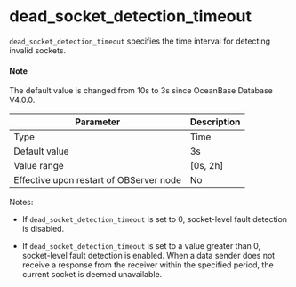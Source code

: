 # dead_socket_detection_timeout


`dead_socket_detection_timeout` specifies the time interval for detecting invalid sockets.


<main id="notice" type='explain'>
  <h4>Note</h4>
  <p>The default value is changed from 10s to 3s since OceanBase Database V4.0.0. </p>
</main>

| **Parameter** | **Description** |
|------------------|------------|
| Type | Time |
| Default value | 3s |
| Value range | \[0s, 2h] |
| Effective upon restart of OBServer node | No |

Notes:

* If `dead_socket_detection_timeout` is set to 0, socket-level fault detection is disabled.



* If `dead_socket_detection_timeout` is set to a value greater than 0, socket-level fault detection is enabled. When a data sender does not receive a response from the receiver within the specified period, the current socket is deemed unavailable.